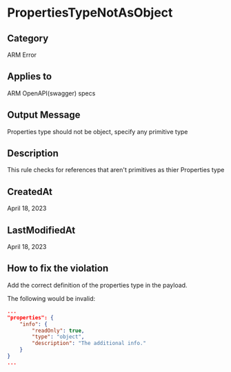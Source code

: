 # PropertiesTypeNotAsObject

## Category

ARM Error

## Applies to

ARM OpenAPI(swagger) specs

## Output Message

Properties type should not be object, specify any primitive type

## Description

This rule checks for references that aren't primitives as thier Properties type

## CreatedAt

April 18, 2023

## LastModifiedAt

April 18, 2023

## How to fix the violation

Add the correct definition of the properties type in the payload.

The following would be invalid:

```json
...
"properties": {
    "info": {
        "readOnly": true,
        "type": "object",
        "description": "The additional info."
    }
}
...
```
